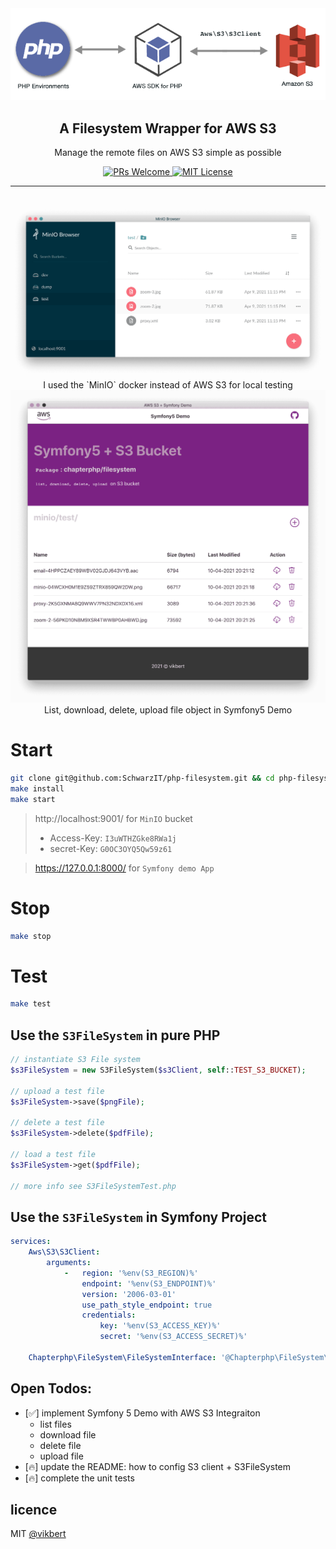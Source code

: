 <div align="center">
  <img src="./docs/s3-php.png" width="540px" alt="aino" />
  <h2>A Filesystem Wrapper for AWS S3</h2>
  <p>Manage the remote files on AWS S3 simple as possible</p>

  <p>
    <a href="#">
      <img src="https://img.shields.io/badge/PRs-Welcome-brightgreen.svg?style=flat-square" alt="PRs Welcome">
    </a>
    <a href="#">
      <img src="https://img.shields.io/badge/License-MIT-brightgreen.svg?style=flat-square" alt="MIT License">
    </a>
  </p>
</div>

---

## 

<div align="center">
  <img src="./docs/minio.png" width="840px" alt="aino" />
  <span>I used the `MinIO` docker instead of AWS S3 for local testing</span>
</div>


<div align="center">
  <img src="./docs/symfony-demo.png" width="840px" alt="aino" />
  <span>List, download, delete, upload file object in Symfony5 Demo</span>
</div>



# Start
```bash
git clone git@github.com:SchwarzIT/php-filesystem.git && cd php-filesystem
make install
make start
```

> http://localhost:9001/ for `MinIO` bucket
> - Access-Key: `I3uWTHZGke8RWa1j` 
> - secret-Key: `G0OC3OYQ5Qw59z61`


> https://127.0.0.1:8000/ for `Symfony demo App`


# Stop
```bash
make stop
```

# Test
```bash
make test
```

## Use the `S3FileSystem` in pure PHP
```php
// instantiate S3 File system
$s3FileSystem = new S3FileSystem($s3Client, self::TEST_S3_BUCKET);

// upload a test file
$s3FileSystem->save($pngFile);

// delete a test file
$s3FileSystem->delete($pdfFile);

// load a test file
$s3FileSystem->get($pdfFile);

// more info see S3FileSystemTest.php
```

## Use the `S3FileSystem` in Symfony Project
```yaml
services:
    Aws\S3\S3Client:
        arguments:
            -   region: '%env(S3_REGION)%'
                endpoint: '%env(S3_ENDPOINT)%'
                version: '2006-03-01'
                use_path_style_endpoint: true
                credentials:
                    key: '%env(S3_ACCESS_KEY)%'
                    secret: '%env(S3_ACCESS_SECRET)%'

    Chapterphp\FileSystem\FileSystemInterface: '@Chapterphp\FileSystem\S3FileSystem'

```

## Open Todos:
- [✅] implement Symfony 5 Demo with AWS S3 Integraiton
    - list files
    - download file
    - delete file
    - upload file
- [🔥] update the README: how to config S3 client + S3FileSystem
- [🔥] complete the unit tests

## licence

MIT [@vikbert](https://vikbert.github.io/)
